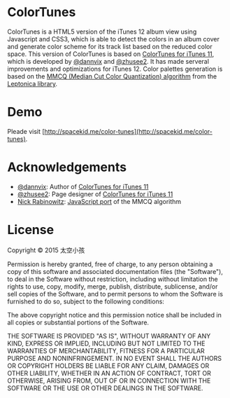 # ColorTunes

ColorTunes is a HTML5 version of the iTunes 12 album view using Javascript and CSS3, which is able to detect the colors in an album cover and generate color scheme for its track list based on the reduced color space. This version of ColorTunes is based on [ColorTunes for iTunes 11](https://github.com/dannvix/ColorTunes), which is developed by [@dannvix](http://fb.me/5ad59707473276e74191bd7d4929b95b) and [@zhusee2](https://twitter.com/zhusee2). It has made serveral improvements and optimizations for iTunes 12. Color palettes generation is based on the [MMCQ (Median Cut Color Quantization) algorithm](http://www.leptonica.com/papers/mediancut.pdf) from the [Leptonica library](http://www.leptonica.com/).

# Demo

Pleade visit [http://spacekid.me/color-tunes](http://spacekid.me/color-tunes).

# Acknowledgements

* [@dannvix](http://fb.me/5ad59707473276e74191bd7d4929b95b): Author of [ColorTunes for iTunes 11](https://github.com/dannvix/ColorTunes)
* [@zhusee2](https://twitter.com/zhusee2): Page designer of [ColorTunes for iTunes 11](https://github.com/dannvix/ColorTunes)
* [Nick Rabinowitz](http://github.com/nrabinowitz): [JavaScript port](https://gist.github.com/1104622) of the MMCQ algorithm

# License

Copyright © 2015 太空小孩

Permission is hereby granted, free of charge, to any person obtaining a copy of this software and associated documentation files (the "Software"), to deal in the Software without restriction, including without limitation the rights to use, copy, modify, merge, publish, distribute, sublicense, and/or sell copies of the Software, and to permit persons to whom the Software is furnished to do so, subject to the following conditions:

The above copyright notice and this permission notice shall be included in all copies or substantial portions of the Software.

THE SOFTWARE IS PROVIDED "AS IS", WITHOUT WARRANTY OF ANY KIND, EXPRESS OR IMPLIED, INCLUDING BUT NOT LIMITED TO THE WARRANTIES OF MERCHANTABILITY, FITNESS FOR A PARTICULAR PURPOSE AND NONINFRINGEMENT. IN NO EVENT SHALL THE AUTHORS OR COPYRIGHT HOLDERS BE LIABLE FOR ANY CLAIM, DAMAGES OR OTHER LIABILITY, WHETHER IN AN ACTION OF CONTRACT, TORT OR OTHERWISE, ARISING FROM, OUT OF OR IN CONNECTION WITH THE SOFTWARE OR THE USE OR OTHER DEALINGS IN THE SOFTWARE.